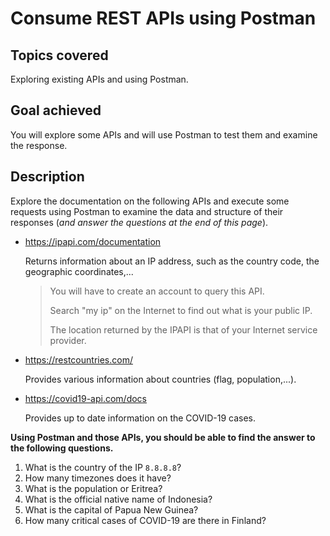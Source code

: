 # Consume REST APIs using Postman

## Topics covered

Exploring existing APIs and using Postman.

## Goal achieved

You will explore some APIs and will use Postman to test them and examine the response.

## Description

Explore the documentation on the following APIs and execute some requests using Postman to examine the data and structure of their responses (*and answer the questions at the end of this page*).

- https://ipapi.com/documentation

    Returns information about an IP address, such as the country code, the geographic coordinates,...

    > You will have to create an account to query this API.
    >
    > Search "my ip" on the Internet to find out what is your public IP.
    >
    > The location returned by the IPAPI is that of your Internet service provider.

- https://restcountries.com/

    Provides various information about countries (flag, population,...).

- https://covid19-api.com/docs

    Provides up to date information on the COVID-19 cases.

**Using Postman and those APIs, you should be able to find the answer to the following questions.**

1. What is the country of the IP `8.8.8.8`?
1. How many timezones does it have?
1. What is the population or Eritrea?
1. What is the official native name of Indonesia?
1. What is the capital of Papua New Guinea?
1. How many critical cases of COVID-19 are there in Finland?
